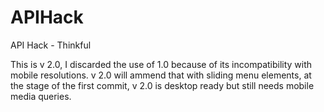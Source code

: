 # APIHack
API Hack - Thinkful

This is v 2.0, I discarded the use of 1.0 because of its incompatibility with mobile resolutions.
v 2.0 will ammend that with sliding menu elements, at the stage of the first commit, v 2.0 is desktop ready but still needs mobile media queries.
